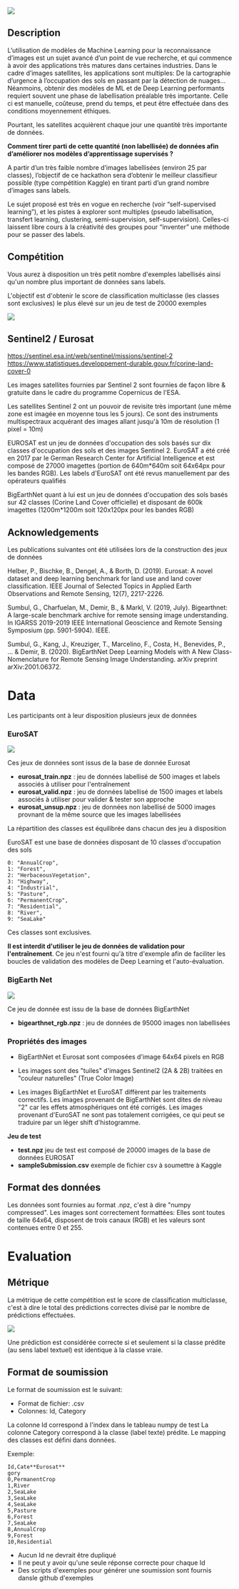 ![](https://www.googleapis.com/download/storage/v1/b/kaggle-user-content/o/inbox%2F518230%2F267432f8548b69a3ea6e2a39ea05c780%2Fhackathonlogo.png?generation=1585094525382728&alt=media)



## Description 

L’utilisation de modèles de Machine Learning pour la reconnaissance d’images est un sujet avancé d’un point de vue recherche, et qui commence à avoir des applications très matures dans certaines industries.
Dans le cadre d’images satellites, les applications sont multiples: De la cartographie d’urgence à l’occupation des sols en passant par la détection de nuages…
Néanmoins, obtenir des modèles de ML et de Deep Learning performants requiert souvent une phase de labellisation préalable très importante. Celle ci est manuelle, coûteuse, prend du temps, et peut être effectuée dans des conditions moyennement éthiques. 

Pourtant, les satellites acquièrent chaque jour une quantité très importante de données. 

**Comment tirer parti de cette quantité (non labellisée) de données afin d’améliorer nos modèles d’apprentissage supervisés ?**

A partir d’un très faible nombre d’images labellisées (environ 25 par classes), l’objectif de ce hackathon sera d’obtenir le meilleur classifieur possible (type compétition Kaggle) en tirant parti d’un grand nombre d’images sans labels.

Le sujet proposé est très en vogue en recherche (voir “self-supervised learning”), et les pistes à explorer sont multiples (pseudo labellisation, transfert learning, clustering, semi-supervision, self-supervision). Celles-ci laissent libre cours à la créativité des groupes pour “inventer” une méthode pour se passer des labels.

## Compétition

Vous aurez à disposition un très petit nombre d'exemples labellisés ainsi qu'un nombre plus important de données sans labels. 

L'objectif est d'obtenir le score de classification multiclasse (les classes sont exclusives) le plus élevé sur un jeu de test de 20000 exemples

![](https://www.googleapis.com/download/storage/v1/b/kaggle-user-content/o/inbox%2F518230%2F12fd4c83861a4cf356172f352dc75839%2Feurosat_1.png?generation=1585094363451532&alt=media)


## Sentinel2 / Eurosat

https://sentinel.esa.int/web/sentinel/missions/sentinel-2
https://www.statistiques.developpement-durable.gouv.fr/corine-land-cover-0

Les images satellites fournies par Sentinel 2 sont fournies de façon libre & gratuite dans le cadre du programme Copernicus de l'ESA.

Les satellites Sentinel 2 ont un pouvoir de revisite très important (une même zone est imagée en moyenne tous les 5 jours). Ce sont des instruments multispectraux acquérant des images allant jusqu'à 10m de résolution (1 pixel = 10m)

EUROSAT est un jeu de données d'occupation des sols basés sur dix classes d'occupation des sols et des images Sentinel 2. EuroSAT a été créé en 2017 par le German Research Center for Artificial Intelligence et est composé de 27000 imagettes (portion de 640m*640m soit 64x64px pour les bandes RGB). Les labels d'EuroSAT ont été revus manuellement par des opérateurs qualifiés

BigEarthNet quant à lui est un jeu de données d'occupation des sols basés sur 42 classes (Corine Land Cover officielle) et disposant de 600k imagettes (1200m*1200m soit 120x120px pour les bandes RGB)

## Acknowledgements

Les publications suivantes ont été utilisées lors de la construction des jeux de données

Helber, P., Bischke, B., Dengel, A., & Borth, D. (2019). Eurosat: A novel dataset and deep learning benchmark for land use and land cover classification. IEEE Journal of Selected Topics in Applied Earth Observations and Remote Sensing, 12(7), 2217-2226.

Sumbul, G., Charfuelan, M., Demir, B., & Markl, V. (2019, July). Bigearthnet: A large-scale benchmark archive for remote sensing image understanding. In IGARSS 2019-2019 IEEE International Geoscience and Remote Sensing Symposium (pp. 5901-5904). IEEE.

Sumbul, G., Kang, J., Kreuziger, T., Marcelino, F., Costa, H., Benevides, P., ... & Demir, B. (2020). BigEarthNet Deep Learning Models with A New Class-Nomenclature for Remote Sensing Image Understanding. arXiv preprint arXiv:2001.06372.

# Data

Les participants ont à leur disposition plusieurs jeux de données

### EuroSAT

![](https://www.googleapis.com/download/storage/v1/b/kaggle-user-content/o/inbox%2F518230%2F859ba5f1f4fbde2cd54d1008cca10ffb%2Feurosat_1.png?generation=1585094406047434&alt=media)


Ces jeux de données sont issus de la base de donnée Eurosat

- **eurosat_train.npz** : jeu de données labellisé de 500 images et labels associés à utiliser pour l'entraînement
- **eurosat_valid.npz** : jeu de données labellisé de 1500 images et labels associés à utiliser pour valider & tester son approche
- **eurosat_unsup.npz** : jeu de données non labellisé de 5000 images provnant de la même source que les images labellisées

La répartition des classes est équilibrée dans chacun des jeu à disposition

EuroSAT est une base de données disposant de 10 classes d'occupation des sols

    0: "AnnualCrop",
    1: "Forest",
    2: "HerbaceousVegetation",
    3: "Highway",
    4: "Industrial",
    5: "Pasture",
    6: "PermanentCrop",
    7: "Residential",
    8: "River",
    9: "SeaLake"

Ces classes sont exclusives.

**Il est interdit d'utiliser le jeu de données de validation pour l'entraînement**. Ce jeu n'est fourni qu'à titre d'exemple afin de faciliter les boucles de validation des modèles de Deep Learning et l'auto-évaluation.

### BigEarth Net

![](https://www.googleapis.com/download/storage/v1/b/kaggle-user-content/o/inbox%2F518230%2F3c5ffa7886f2dcc17bde227f5c7b3cef%2Fbigearthnet.png?generation=1585094441212219&alt=media)


Ce jeu de donnée est issu de la base de données BigEarthNet

- **bigearthnet_rgb.npz** : jeu de données de 95000 images non labellisées

### Propriétés des images

- BigEarthNet et Eurosat sont composées d'image 64x64 pixels en RGB

- Les images sont des "tuiles" d'images Sentinel2 (2A & 2B) traitées en "couleur naturelles" (True Color Image)

- Les images BigEarthNet et EuroSAT diffèrent par les traitements correctifs. Les images provenant de BigEarthNet sont dites de niveau "2" car les effets atmosphériques ont été corrigés. Les images provenant d'EuroSAT ne sont pas totalement corrigées, ce qui peut se traduire par un léger shift d'histogramme. 

**Jeu de test**

- **test.npz** jeu de test est composé de 20000 images de la base de données EUROSAT
- **sampleSubmission.csv** exemple de fichier csv à soumettre à Kaggle

## Format des données

Les données sont fournies au format .npz, c'est à dire "numpy compressed". Les images sont correctement formattées: Elles sont toutes de taille 64x64, disposent de trois canaux (RGB) et les valeurs sont contenues entre 0 et 255.

# Evaluation

## Métrique 

La métrique de cette compétition est le score de classification multiclasse, c'est à dire le total des prédictions correctes divisé par le nombre de prédictions effectuées.

![](https://www.googleapis.com/download/storage/v1/b/kaggle-user-content/o/inbox%2F518230%2Fdd90b457f7bcce6487294b913df8f267%2FScreenshot%20from%202020-03-25%2000-27-37.png?generation=1585092415139404&alt=media)

Une prédiction est considérée correcte si et seulement si la classe prédite (au sens label textuel) est identique à la classe vraie.

## Format de soumission

Le format de soumission est le suivant:

- Format de fichier: .csv
- Colonnes: Id, Category

La colonne Id correspond à l'index dans le tableau numpy de test
La colonne Category correspond à la classe (label texte) prédite. Le mapping des classes est défini dans données.

Exemple:
```csv
Id,Cate**Eurosat**
gory
0,PermanentCrop
1,River
2,SeaLake
3,SeaLake
4,SeaLake
5,Pasture
6,Forest
7,SeaLake
8,AnnualCrop
9,Forest
10,Residential
```

- Aucun Id ne devrait être dupliqué
- Il ne peut y avoir qu'une seule réponse correcte pour chaque Id
- Des scripts d'exemples pour générer une soumission sont fournis dansle github d'exemples

